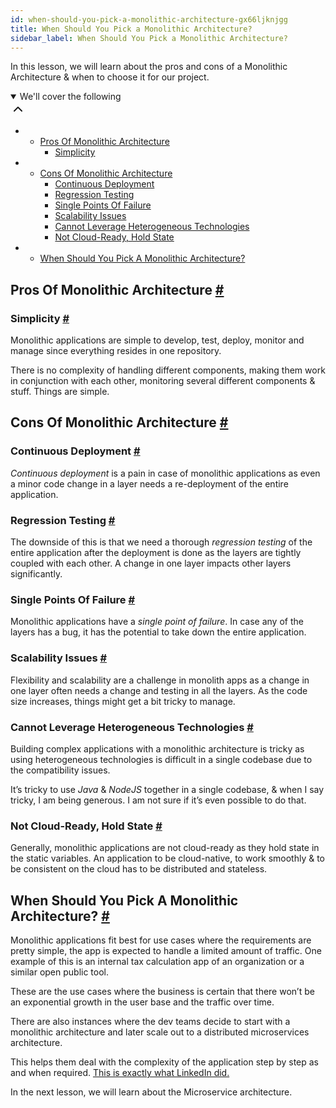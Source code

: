 ```yaml
---
id: when-should-you-pick-a-monolithic-architecture-gx66ljknjgg
title: When Should You Pick a Monolithic Architecture?
sidebar_label: When Should You Pick a Monolithic Architecture?
---
```


<div class="PageSummary__TopLeft-sc-19qsvz4-36 fwauBw"><p class="PageSummary__Description-sc-19qsvz4-13 cPWwbw">In this lesson, we will learn about the pros and cons of a Monolithic Architecture &amp; when to choose it for our project.</p><div class="PageSummary__Toc-sc-19qsvz4-39 gUDsJM"><details open="" class="styles__PageTOCStyled-rf9d2l-0 jgnDfg"><summary role="button" tabindex="0" class="styles__HeadingWrap-rf9d2l-1 jpKLlP">We'll cover the following<div rotate="0" color="black" size="24" display="inline-flex" name="icon-button" class="styles__IconButton-sc-12pjl04-0 bLjBRS"><svg xmlns="http://www.w3.org/2000/svg" width="24" height="24" viewBox="0 0 24 24" fill="none" stroke="currentColor" stroke-width="2" stroke-linecap="round" stroke-linejoin="round"><polyline points="18 15 12 9 6 15"></polyline></svg></div></summary><div class="markdown-container-div"><div class="markdownViewer Markdown__Viewer-sc-7qtuee-1 dZltoR" role="none"><ul>
<li>
<ul>
<li><a href="#pros-of-monolithic-architecture">Pros Of Monolithic Architecture</a>
<ul>
<li><a href="#simplicity">Simplicity</a></li>
</ul>
</li>
</ul>
</li>
<li>
<ul>
<li><a href="#cons-of-monolithic-architecture">Cons Of Monolithic Architecture</a>
<ul>
<li><a href="#continuous-deployment">Continuous Deployment</a></li>
<li><a href="#regression-testing">Regression Testing</a></li>
<li><a href="#single-points-of-failure">Single Points Of Failure</a></li>
<li><a href="#scalability-issues">Scalability Issues</a></li>
<li><a href="#cannot-leverage-heterogeneous-technologies">Cannot Leverage Heterogeneous Technologies</a></li>
<li><a href="#not-cloud-ready-hold-state">Not Cloud-Ready, Hold State</a></li>
</ul>
</li>
</ul>
</li>
<li>
<ul>
<li><a href="#when-should-you-pick-a-monolithic-architecture">When Should You Pick A Monolithic Architecture?</a></li>
</ul>
</li>
</ul>
</div></div></details></div></div><div class="styles__ViewerComponentViewStyled-sc-1xosrua-0 cvzEyH"><div><div><div><div><div class=""><div class=""><div class="markdown-container-div"><div class="markdownViewer Markdown__Viewer-sc-7qtuee-1 zJKNA" role="none"><h2 id="pros-of-monolithic-architecture" data-id="ee49e42ca59d43426bc6a54f66faa77e">Pros Of Monolithic Architecture <a class="markdownIt-Anchor" href="#pros-of-monolithic-architecture"><span class="anchor-link">#</span></a></h2>
<h3 id="simplicity" data-id="1e4eb7fbe67592f1e83cb967b118c4c4">Simplicity <a class="markdownIt-Anchor" href="#simplicity"><span class="anchor-link">#</span></a></h3>
<p data-id="e199496be7a145ea317be627a5e9f83d">Monolithic applications are simple to develop, test, deploy, monitor and manage since everything resides in one repository.</p>
<p data-id="6ece7eae5abb539aad19986182efc775">There is no complexity of handling different components, making them work in conjunction with each other, monitoring several different components &amp; stuff. Things are simple.</p>
</div></div></div></div></div></div></div></div></div><div class="styles__ViewerComponentViewStyled-sc-1xosrua-0 cvzEyH"><div><div><div><div><div class=""><div class=""><div class="markdown-container-div"><div class="markdownViewer Markdown__Viewer-sc-7qtuee-1 zJKNA" role="none"><h2 id="cons-of-monolithic-architecture" data-id="b01f76fcbb678515b07a798cde2f798d">Cons Of Monolithic Architecture <a class="markdownIt-Anchor" href="#cons-of-monolithic-architecture"><span class="anchor-link">#</span></a></h2>
<h3 id="continuous-deployment" data-id="488cc65ab6b24c7121bb4f44e27fa02c">Continuous Deployment <a class="markdownIt-Anchor" href="#continuous-deployment"><span class="anchor-link">#</span></a></h3>
<p data-id="7726cce58f7dcaa2f1dd97a7471e0dd6"><em>Continuous deployment</em> is a pain in case of monolithic applications as even a minor code change in a layer needs a re-deployment of the entire application.</p>
<h3 id="regression-testing" data-id="ec90d161be53c333ed1c468e9e088c57">Regression Testing <a class="markdownIt-Anchor" href="#regression-testing"><span class="anchor-link">#</span></a></h3>
<p data-id="00c953c8db5f10596a9b79053bd07702">The downside of this is that we need a thorough <em>regression testing</em> of the entire application after the deployment is done as the layers are tightly coupled with each other. A change in one layer impacts other layers significantly.</p>
<h3 id="single-points-of-failure" data-id="4efec51cd2710e04778dd2abc499bf91">Single Points Of Failure <a class="markdownIt-Anchor" href="#single-points-of-failure"><span class="anchor-link">#</span></a></h3>
<p data-id="6aea3551996fd5e43a197f7a587ef395">Monolithic applications have a <em>single point of failure</em>. In case any of the layers has a bug, it has the potential to take down the entire application.</p>
<h3 id="scalability-issues" data-id="03a843ffe93d0f05b744441ef1053043">Scalability Issues <a class="markdownIt-Anchor" href="#scalability-issues"><span class="anchor-link">#</span></a></h3>
<p data-id="1c54d046afa293da7c844ba9e17b9ae3">Flexibility and scalability are a challenge in monolith apps as a change in one layer often needs a change and testing in all the layers.
As the code size increases, things might get a bit tricky to manage.</p>
<h3 id="cannot-leverage-heterogeneous-technologies" data-id="00d65e29a609bb3df63db277416ab8d2">Cannot Leverage Heterogeneous Technologies <a class="markdownIt-Anchor" href="#cannot-leverage-heterogeneous-technologies"><span class="anchor-link">#</span></a></h3>
<p data-id="7812609266d1d9759caff694ab8b2577">Building complex applications with a monolithic architecture is tricky as using heterogeneous technologies is difficult in a single codebase due to the compatibility issues.</p>
<p data-id="197ffc4a30791ef8bd0818aa25466f27">It’s tricky to use <em>Java</em> &amp; <em>NodeJS</em> together in a single codebase, &amp; when I say tricky, I am being generous. I am not sure if it’s even possible to do that.</p>
<h3 id="not-cloud-ready-hold-state" data-id="4907ec91d96495c5bd8a20d5429c6fce">Not Cloud-Ready, Hold State <a class="markdownIt-Anchor" href="#not-cloud-ready-hold-state"><span class="anchor-link">#</span></a></h3>
<p data-id="51aeea778144958fab4355e42ea30309">Generally, monolithic applications are not cloud-ready as they hold state in the static variables. An application to be cloud-native, to work smoothly &amp; to be consistent on the cloud has to be distributed and stateless.</p>
</div></div></div></div></div></div></div></div></div><div class="styles__ViewerComponentViewStyled-sc-1xosrua-0 cvzEyH"><div><div><div><div><div class=""><div class=""><div class="markdown-container-div"><div class="markdownViewer Markdown__Viewer-sc-7qtuee-1 zJKNA" role="none"><h2 id="when-should-you-pick-a-monolithic-architecture" data-id="51f30467618ab3beb29d7b9b8a46c28f">When Should You Pick A Monolithic Architecture? <a class="markdownIt-Anchor" href="#when-should-you-pick-a-monolithic-architecture"><span class="anchor-link">#</span></a></h2>
<p data-id="6e0cc2ea0ba20db106771d3bdf25af49">Monolithic applications fit best for use cases where the requirements are pretty simple, the app is expected to handle a limited amount of traffic. One example of this is an internal tax calculation app of an organization or a similar open public tool.</p>
<p data-id="5965f08c5ff5ea9163f98463b1712dd3">These are the use cases where the business is certain that there won’t be an exponential growth in the user base and the traffic over time.</p>
<p data-id="00ee4191c9d7f99aa6e9420b96ddcb2d">There are also instances where the dev teams decide to start with a monolithic architecture and later scale out to a distributed microservices architecture.</p>
<p data-id="23b8de41fde9c0ad19c572a3ce818615">This helps them deal with the complexity of the application step by step as and when required. <a href="https://engineering.linkedin.com/architecture/brief-history-scaling-linkedin" target="_blank">This is exactly what LinkedIn did.</a></p>
<p data-id="dcae43e583bfb6cc9362e2b6799e85fc">In the next lesson, we will learn about the Microservice architecture.</p>
</div></div></div></div></div></div></div></div></div>